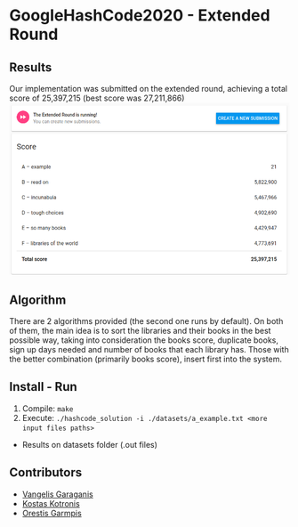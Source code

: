 # GoogleHashCode2020 - Extended Round

## Results
Our implementation was submitted on the extended round, achieving a total score of 25,397,215 (best score was 27,211,866)
![Screenshot](HashCode_Results.png)

## Algorithm
There are 2 algorithms provided (the second one runs by default). On both of them, the main idea is to sort the libraries and
their books in the best possible way, taking into consideration the books score, duplicate books, sign up days needed and number
of books that each library has. Those with the better combination (primarily books score), insert first into the system.

## Install - Run
1. Compile: `make`
2. Execute: `./hashcode_solution -i ./datasets/a_example.txt <more input files paths>`

- Results on datasets folder (.out files)

## Contributors
- [Vangelis Garaganis](https://github.com/VangelisGara)
- [Kostas Kotronis](https://github.com/KostasKotronis)
- [Orestis Garmpis](https://github.com/ogarmpis)
